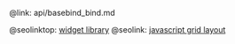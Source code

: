 @link: api/basebind_bind.md

@seolinktop: [widget library](https://webix.com)
@seolink: [javascript grid layout](https://webix.com/widget/layout/)